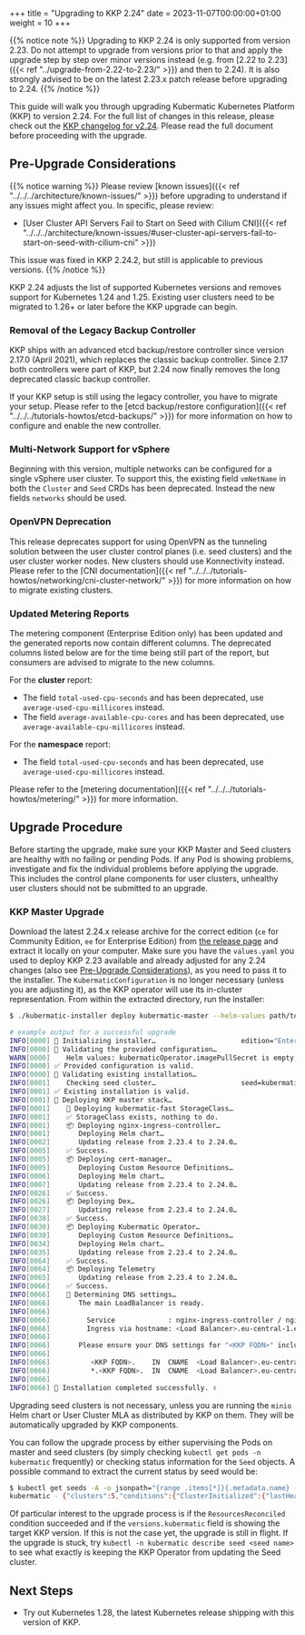 +++
title = "Upgrading to KKP 2.24"
date = 2023-11-07T00:00:00+01:00
weight = 10
+++

{{% notice note %}}
Upgrading to KKP 2.24 is only supported from version 2.23. Do not attempt to upgrade from versions prior to that and apply the upgrade step by step over minor versions instead (e.g. from [2.22 to 2.23]({{< ref "../upgrade-from-2.22-to-2.23/" >}}) and then to 2.24). It is also strongly advised to be on the latest 2.23.x patch release before upgrading to 2.24.
{{% /notice %}}

This guide will walk you through upgrading Kubermatic Kubernetes Platform (KKP) to version 2.24. For the full list of changes in this release, please check out the [KKP changelog for v2.24](https://github.com/kubermatic/kubermatic/blob/release/v22.26/docs/changelogs/CHANGELOG-2.24.md). Please read the full document before proceeding with the upgrade.

## Pre-Upgrade Considerations

{{% notice warning %}}
Please review [known issues]({{< ref "../../../architecture/known-issues/" >}}) before upgrading to understand if any issues might affect you. In specific, please review:

- [User Cluster API Servers Fail to Start on Seed with Cilium CNI]({{< ref "../../../architecture/known-issues/#user-cluster-api-servers-fail-to-start-on-seed-with-cilium-cni" >}})

This issue was fixed in KKP 2.24.2, but still is applicable to previous versions.
{{% /notice %}}

KKP 2.24 adjusts the list of supported Kubernetes versions and removes support for Kubernetes 1.24 and 1.25. Existing user clusters need to be migrated to 1.26+ or later before the KKP upgrade can begin.

### Removal of the Legacy Backup Controller

KKP ships with an advanced etcd backup/restore controller since version 2.17.0 (April 2021), which replaces the classic backup controller. Since 2.17 both controllers were part of KKP, but 2.24 now finally removes the long deprecated classic backup controller.

If your KKP setup is still using the legacy controller, you have to migrate your setup. Please refer to the [etcd backup/restore configuration]({{< ref "../../../tutorials-howtos/etcd-backups/" >}}) for more information on how to configure and enable the new controller.

### Multi-Network Support for vSphere

Beginning with this version, multiple networks can be configured for a single vSphere user cluster. To support this, the existing field `vmNetName` in both the `Cluster` and `Seed` CRDs has been deprecated. Instead the new fields `networks` should be used.

### OpenVPN Deprecation

This release deprecates support for using OpenVPN as the tunneling solution between the user cluster control planes (i.e. seed clusters) and the user cluster worker nodes. New clusters should use Konnectivity instead. Please refer to the [CNI documentation]({{< ref "../../../tutorials-howtos/networking/cni-cluster-network/" >}}) for more information on how to migrate existing clusters.

### Updated Metering Reports

The metering component (Enterprise Edition only) has been updated and the generated reports now contain different columns. The deprecated columns listed below are for the time being still part of the report, but consumers are advised to migrate to the new columns.

For the **cluster** report:

- The field `total-used-cpu-seconds` and has been deprecated, use `average-used-cpu-millicores` instead.
- The field `average-available-cpu-cores` and has been deprecated, use `average-available-cpu-millicores` instead.

For the **namespace** report:

- The field `total-used-cpu-seconds` and has been deprecated, use `average-used-cpu-millicores` instead.

Please refer to the [metering documentation]({{< ref "../../../tutorials-howtos/metering/" >}}) for more information.

## Upgrade Procedure

Before starting the upgrade, make sure your KKP Master and Seed clusters are healthy with no failing or pending Pods. If any Pod is showing problems, investigate and fix the individual problems before applying the upgrade. This includes the control plane components for user clusters, unhealthy user clusters should not be submitted to an upgrade.

### KKP Master Upgrade

Download the latest 2.24.x release archive for the correct edition (`ce` for Community Edition, `ee` for Enterprise Edition) from [the release page](https://github.com/kubermatic/kubermatic/releases) and extract it locally on your computer. Make sure you have the `values.yaml` you used to deploy KKP 2.23 available and already adjusted for any 2.24 changes (also see [Pre-Upgrade Considerations](#pre-upgrade-considerations)), as you need to pass it to the installer. The `KubermaticConfiguration` is no longer necessary (unless you are adjusting it), as the KKP operator will use its in-cluster representation. From within the extracted directory, run the installer:

```sh
$ ./kubermatic-installer deploy kubermatic-master --helm-values path/to/values.yaml

# example output for a successful upgrade
INFO[0000] 🚀 Initializing installer…                     edition="Enterprise Edition" version=v2.24.0
INFO[0000] 🚦 Validating the provided configuration…
WARN[0000]    Helm values: kubermaticOperator.imagePullSecret is empty, setting to spec.imagePullSecret from KubermaticConfiguration
INFO[0000] ✅ Provided configuration is valid.
INFO[0000] 🚦 Validating existing installation…
INFO[0001]    Checking seed cluster…                     seed=kubermatic
INFO[0001] ✅ Existing installation is valid.
INFO[0001] 🛫 Deploying KKP master stack…
INFO[0001]    💾 Deploying kubermatic-fast StorageClass…
INFO[0001]    ✅ StorageClass exists, nothing to do.
INFO[0001]    📦 Deploying nginx-ingress-controller…
INFO[0001]       Deploying Helm chart…
INFO[0002]       Updating release from 2.23.4 to 2.24.0…
INFO[0005]    ✅ Success.
INFO[0005]    📦 Deploying cert-manager…
INFO[0005]       Deploying Custom Resource Definitions…
INFO[0006]       Deploying Helm chart…
INFO[0007]       Updating release from 2.23.4 to 2.24.0…
INFO[0026]    ✅ Success.
INFO[0026]    📦 Deploying Dex…
INFO[0027]       Updating release from 2.23.4 to 2.24.0…
INFO[0030]    ✅ Success.
INFO[0030]    📦 Deploying Kubermatic Operator…
INFO[0030]       Deploying Custom Resource Definitions…
INFO[0034]       Deploying Helm chart…
INFO[0035]       Updating release from 2.23.4 to 2.24.0…
INFO[0064]    ✅ Success.
INFO[0064]    📦 Deploying Telemetry
INFO[0065]       Updating release from 2.23.4 to 2.24.0…
INFO[0066]    ✅ Success.
INFO[0066]    📡 Determining DNS settings…
INFO[0066]       The main LoadBalancer is ready.
INFO[0066]
INFO[0066]         Service             : nginx-ingress-controller / nginx-ingress-controller
INFO[0066]         Ingress via hostname: <Load Balancer>.eu-central-1.elb.amazonaws.com
INFO[0066]
INFO[0066]       Please ensure your DNS settings for "<KKP FQDN>" include the following records:
INFO[0066]
INFO[0066]          <KKP FQDN>.    IN  CNAME  <Load Balancer>.eu-central-1.elb.amazonaws.com.
INFO[0066]          *.<KKP FQDN>.  IN  CNAME  <Load Balancer>.eu-central-1.elb.amazonaws.com.
INFO[0066]
INFO[0066] 🛬 Installation completed successfully. ✌
```

Upgrading seed clusters is not necessary, unless you are running the `minio` Helm chart or User Cluster MLA as distributed by KKP on them. They will be automatically upgraded by KKP components.

You can follow the upgrade process by either supervising the Pods on master and seed clusters (by simply checking `kubectl get pods -n kubermatic` frequently) or checking status information for the `Seed` objects. A possible command to extract the current status by seed would be:

```sh
$ kubectl get seeds -A -o jsonpath="{range .items[*]}{.metadata.name} - {.status}{'\n'}{end}"
kubermatic - {"clusters":5,"conditions":{"ClusterInitialized":{"lastHeartbeatTime":"2023-02-16T10:53:34Z","message":"All KKP CRDs have been installed successfully.","reason":"CRDsUpdated","status":"True"},"KubeconfigValid":{"lastHeartbeatTime":"2023-02-14T16:50:09Z","reason":"KubeconfigValid","status":"True"},"ResourcesReconciled":{"lastHeartbeatTime":"2023-02-14T16:50:14Z","reason":"ReconcilingSuccess","status":"True"}},"phase":"Healthy","versions":{"cluster":"v1.24.10","kubermatic":"v2.24.0"}}
```

Of particular interest to the upgrade process is if the `ResourcesReconciled` condition succeeded and if the `versions.kubermatic` field is showing the target KKP version. If this is not the case yet, the upgrade is still in flight. If the upgrade is stuck, try `kubectl -n kubermatic describe seed <seed name>` to see what exactly is keeping the KKP Operator from updating the Seed cluster.

## Next Steps

- Try out Kubernetes 1.28, the latest Kubernetes release shipping with this version of KKP.
